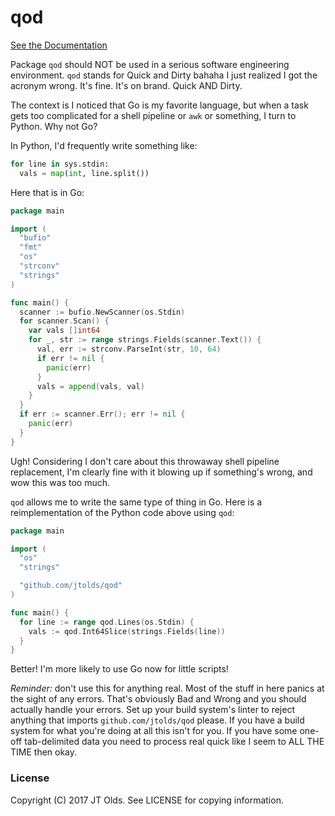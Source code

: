 # qod

[See the Documentation](https://godoc.org/github.com/jtolds/qod)

Package `qod` should NOT be used in a serious software engineering
environment. `qod` stands for Quick and Dirty bahaha I just realized I got the
acronym wrong. It's fine. It's on brand. Quick AND Dirty.

The context is I noticed that Go is my favorite language, but when a task
gets too complicated for a shell pipeline or `awk` or something, I turn to
Python. Why not Go?

In Python, I'd frequently write something like:

```python
for line in sys.stdin:
  vals = map(int, line.split())
```

Here that is in Go:

```go
package main

import (
  "bufio"
  "fmt"
  "os"
  "strconv"
  "strings"
)

func main() {
  scanner := bufio.NewScanner(os.Stdin)
  for scanner.Scan() {
    var vals []int64
    for _, str := range strings.Fields(scanner.Text()) {
      val, err := strconv.ParseInt(str, 10, 64)
      if err != nil {
        panic(err)
      }
      vals = append(vals, val)
    }
  }
  if err := scanner.Err(); err != nil {
    panic(err)
  }
}
```

Ugh! Considering I don't care about this throwaway shell pipeline
replacement, I'm clearly fine with it blowing up if something's wrong, and
wow this was too much.

`qod` allows me to write the same type of thing in Go. Here is a
reimplementation of the Python code above using `qod`:

```go
package main

import (
  "os"
  "strings"

  "github.com/jtolds/qod"
)

func main() {
  for line := range qod.Lines(os.Stdin) {
    vals := qod.Int64Slice(strings.Fields(line))
  }
}
```

Better! I'm more likely to use Go now for little scripts!

*Reminder:* don't use this for anything real. Most of the stuff in here
panics at the sight of any errors. That's obviously Bad and Wrong and you
should actually handle your errors. Set up your build system's linter to
reject anything that imports `github.com/jtolds/qod` please. If you have a
build system for what you're doing at all this isn't for you. If you have
some one-off tab-delimited data you need to process real quick like I seem
to ALL THE TIME then okay.

### License

Copyright (C) 2017 JT Olds. See LICENSE for copying information.
